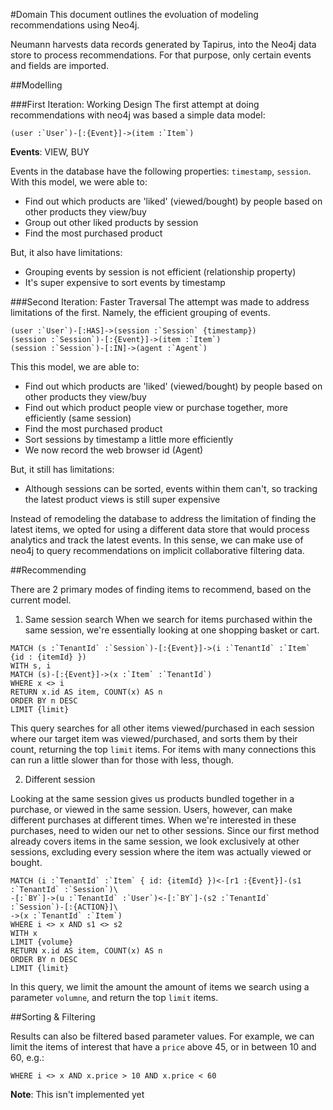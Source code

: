 #Domain
This document outlines the evoluation of modeling recommendations using Neo4j.

Neumann harvests data records generated by Tapirus, into the Neo4j data store to process recommendations. For that purpose,
only certain events and fields are imported.


##Modelling

###First Iteration: Working Design
The first attempt at doing recommendations with neo4j was based a simple data model:

```cypher
(user :`User`)-[:{Event}]->(item :`Item`)
```

**Events**: VIEW, BUY

Events in the database have the following properties: `timestamp`, `session`.
With this model, we were able to:

  - Find out which products are 'liked' (viewed/bought) by people based on other products they view/buy
  - Group out other liked products by session
  - Find the most purchased product
  
But, it also have limitations:

  - Grouping events by session is not efficient (relationship property)
  - It's super expensive to sort events by timestamp

###Second Iteration: Faster Traversal
The attempt was made to address limitations of the first. Namely, the efficient grouping of events.

```cypher
(user :`User`)-[:HAS]->(session :`Session` {timestamp})
(session :`Session`)-[:{Event}]->(item :`Item`)
(session :`Session`)-[:IN]->(agent :`Agent`)
```

This this model, we are able to:
    
  - Find out which products are 'liked' (viewed/bought) by people based on other products they view/buy    
  - Find out which product people view or purchase together, more efficiently (same session)
  - Find the most purchased product
  - Sort sessions by timestamp a little more efficiently
  - We now record the web browser id (Agent) 
  
But, it still has limitations:

  - Although sessions can be sorted, events within them can't, so tracking the latest product views is still
  super expensive
  
  
Instead of remodeling the database to address the limitation of finding the latest items, we opted for using
a different data store that would process analytics and track the latest events.
In this sense, we can make use of neo4j to query recommendations on implicit collaborative filtering data.

##Recommending

There are 2 primary modes of finding items to recommend, based on the current model.

1. Same session search
When we search for items purchased within the same session, we're essentially looking at one shopping basket or cart.

```cypher
MATCH (s :`TenantId` :`Session`)-[:{Event}]->(i :`TenantId` :`Item` {id : {itemId} })
WITH s, i
MATCH (s)-[:{Event}]->(x :`Item` :`TenantId`)
WHERE x <> i
RETURN x.id AS item, COUNT(x) AS n
ORDER BY n DESC
LIMIT {limit}
```

This query searches for all other items viewed/purchased in each session where our target item was viewed/purchased,
and sorts them by their count, returning the top `limit` items.
For items with many connections this can run a little slower than for those with less, though.

2. Different session

Looking at the same session gives us products bundled together in a purchase, or viewed in the same session.
Users, however, can make different purchases at different times. When we're interested in these purchases, 
need to widen our net to other sessions. Since our first method already covers items in the same session,
we look exclusively at other sessions, excluding every session where the item was actually viewed or bought.

```cypher
MATCH (i :`TenantId` :`Item` { id: {itemId} })<-[r1 :{Event}]-(s1 :`TenantId` :`Session`)\
-[:`BY`]->(u :`TenantId` :`User`)<-[:`BY`]-(s2 :`TenantId` :`Session`)-[:{ACTION}]\
->(x :`TenantId` :`Item`)
WHERE i <> x AND s1 <> s2
WITH x
LIMIT {volume}
RETURN x.id AS item, COUNT(x) AS n
ORDER BY n DESC
LIMIT {limit}
```

In this query, we limit the amount the amount of items we search using a parameter `volumne`,
and return the top `limit` items.


##Sorting & Filtering

Results can also be filtered based parameter values. For example, we can limit the items of interest
that have a `price` above 45, or in between 10 and 60, e.g.:

```cypher
WHERE i <> x AND x.price > 10 AND x.price < 60
```

**Note**: This isn't implemented yet
